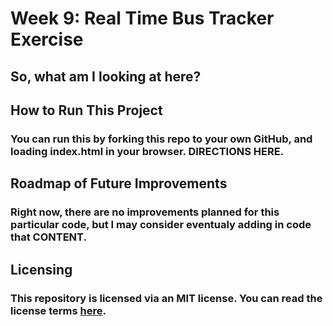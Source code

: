# Week 9: Real Time Bus Tracker Exercise

## So, what am I looking at here?

### 

## How to Run This Project

### You can run this by forking this repo to your own GitHub, and loading index.html in your browser. DIRECTIONS HERE.

## Roadmap of Future Improvements

### Right now, there are no improvements planned for this particular code, but I may consider eventualy adding in code that CONTENT.

## Licensing

### This repository is licensed via an MIT license. You can read the license terms <a href="LICENSE">here</a>.